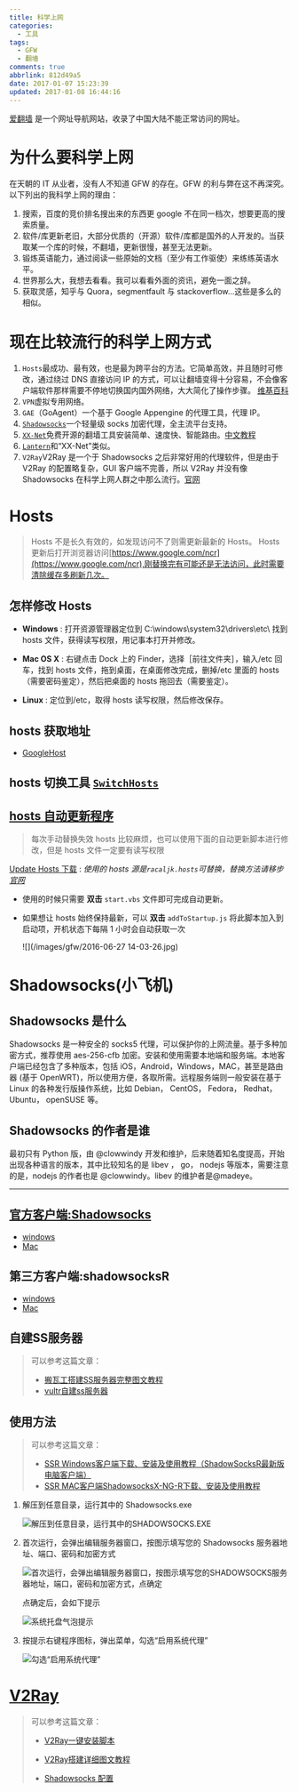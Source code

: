 ```yaml
---
title: 科学上网
categories:
  - 工具
tags:
  - GFW
  - 翻墙
comments: true
abbrlink: 812d49a5
date: 2017-01-07 15:23:39
updated: 2017-01-08 16:44:16
---
```


[爱翻墙](https://greatagent-ifanqiang.github.io/greatagent2-ga/ifanqiang.htm) 是一个网址导航网站，收录了中国大陆不能正常访问的网址。

# 为什么要科学上网

在天朝的 IT 从业者，没有人不知道 GFW 的存在。GFW 的利与弊在这不再深究。以下列出的我科学上网的理由：

1.  搜索，百度的竞价排名搜出来的东西更 google 不在同一档次，想要更高的搜索质量。
2.  软件/库更新老旧，大部分优质的（开源）软件/库都是国外的人开发的。当获取某一个库的时候，不翻墙，更新很慢，甚至无法更新。
3.  锻炼英语能力，通过阅读一些原始的文档（至少有工作驱使）来练练英语水平。
4.  世界那么大，我想去看看。我可以看看外面的资讯，避免一面之辞。
5.  获取灵感，知乎与 Quora，segmentfault 与 stackoverflow...这些是多么的相似。

# 现在比较流行的科学上网方式

1.  `Hosts`最成功、最有效，也是最为跨平台的方法。它简单高效，并且随时可修改，通过绕过 DNS 直接访问 IP 的方式，可以让翻墙变得十分容易，不会像客户端软件那样需要不停地切换国内国外网络，大大简化了操作步骤。 [维基百科](https://zh.wikipedia.org/zh-cn/Hosts%E6%96%87%E4%BB%B6)
2.  `VPN`虚拟专用网络。
3.  `GAE`（GoAgent）一个基于 Google Appengine 的代理工具，代理 IP。
4.  [`Shadowsocks`](https://shadowsocks.org)一个轻量级 socks 加密代理，全主流平台支持。
5.  [`XX-Net`](https://github.com/XX-net/XX-Net)免费开源的翻墙工具安装简单、速度快、智能路由。[中文教程](https://github.com/XX-net/XX-Net/wiki/%E4%B8%AD%E6%96%87%E6%96%87%E6%A1%A3)
6.  [`Lantern`](https://getlantern.org/)和“XX-Net”类似。
7.  `V2Ray`V2Ray 是一个于 Shadowsocks 之后非常好用的代理软件，但是由于 V2Ray 的配置略复杂，GUI 客户端不完善，所以 V2Ray 并没有像 Shadowsocks 在科学上网人群之中那么流行。[官网](https://www.v2ray.com/)

<!-- more -->

# Hosts

> Hosts 不是长久有效的，如发现访问不了则需更新最新的 Hosts。
> Hosts 更新后打开浏览器访问[https://www.google.com/ncr](https://www.google.com/ncr),刚替换完有可能还是无法访问，此时需要清除缓存多刷新几次。

## 怎样修改 Hosts

- **Windows** : 打开资源管理器定位到 C:\windows\system32\drivers\etc\ 找到 hosts 文件，获得读写权限，用记事本打开并修改。

- **Mac OS X** : 右键点击 Dock 上的 Finder，选择［前往文件夹］，输入/etc 回车，找到 hosts 文件，拖到桌面，在桌面修改完成，删掉/etc 里面的 hosts（需要密码鉴定），然后把桌面的 hosts 拖回去（需要鉴定）。

- **Linux** : 定位到/etc，取得 hosts 读写权限，然后修改保存。

## hosts 获取地址

- [GoogleHost](https://github.com/googlehosts/hosts)

## hosts 切换工具 [`SwitchHosts`](https://oldj.github.io/SwitchHosts/)

## [hosts 自动更新程序](https://github.com/ladder1984/updateHosts)

> 每次手动替换失效 hosts 比较麻烦，也可以使用下面的自动更新脚本进行修改，但是 hosts 文件一定要有读写权限

[Update Hosts 下载](https://github.com/MrLeo/highsheng/raw/master/updateHosts.zip) : _使用的 hosts 源是`racaljk.hosts`可替换，替换方法请移步[官网](https://github.com/ladder1984/updateHosts)_

- 使用的时候只需要 **双击** `start.vbs` 文件即可完成自动更新。

- 如果想让 hosts 始终保持最新，可以 **双击** `addToStartup.js` 将此脚本加入到启动项，开机状态下每隔 1 小时会自动获取一次

  ![](/images/gfw/2016-06-27 14-03-26.jpg)

# Shadowsocks(小飞机)

## Shadowsocks 是什么

Shadowsocks 是一种安全的 socks5 代理，可以保护你的上网流量。基于多种加密方式，推荐使用 aes-256-cfb 加密。安装和使用需要本地端和服务端。本地客户端已经包含了多种版本，包括 iOS，Android，Windows，MAC，甚至是路由器 (基于 OpenWRT)，所以使用方便，各取所需。远程服务端则一般安装在基于 Linux 的各种发行版操作系统，比如 Debian， CentOS， Fedora， Redhat， Ubuntu， openSUSE 等。

## Shadowsocks 的作者是谁

最初只有 Python 版，由 @clowwindy 开发和维护，后来随着知名度提高，开始出现各种语言的版本，其中比较知名的是 libev ， go， nodejs 等版本，需要注意的是，nodejs 的作者也是 @clowwindy。libev 的维护者是@madeye。

---

## [官方客户端:Shadowsocks](https://shadowsocks.org/en/download/clients.html)

- [windows](https://github.com/shadowsocks/shadowsocks-windows/releases/latest)
- [Mac](https://github.com/shadowsocks/ShadowsocksX-NG/releases/latest)

## 第三方客户端:shadowsocksR

- [windows](https://github.com/shadowsocksrr/shadowsocksr-csharp/releases)
- [Mac](https://github.com/qinyuhang/ShadowsocksX-NG-R/releases)

## 自建SS服务器

> 可以参考这篇文章：
>
> - [搬瓦工搭建SS服务器完整图文教程](https://www.freeluffy.com/bandwagonhost-ss/)
> - [vultr自建ss服务器](https://medium.com/@tyrr31186065/vultr%E8%87%AA%E5%BB%BAss%E6%9C%8D%E5%8A%A1%E5%99%A8%E6%95%99%E7%A8%8B-7426b117361)

## 使用方法

> 可以参考这篇文章：
>
> - [SSR Windows客户端下载、安装及使用教程（ShadowSocksR最新版电脑客户端）](https://ssr.tools/82) 
> - [SSR MAC客户端ShadowsocksX-NG-R下载、安装及使用教程](https://ssr.tools/164)

1.  解压到任意目录，运行其中的 Shadowsocks.exe

    ![解压到任意目录，运行其中的SHADOWSOCKS.EXE](/images/gfw/2017-01-03-12-27-25.jpg)

2.  首次运行，会弹出编辑服务器窗口，按图示填写您的 Shadowsocks 服务器地址、端口、密码和加密方式

    ![首次运行，会弹出编辑服务器窗口，按图示填写您的SHADOWSOCKS服务器地址，端口，密码和加密方式，点确定](/images/gfw/2017-01-03-12-27-48.jpg)

    点确定后，会如下提示

    ![系统托盘气泡提示](/images/gfw/2017-01-03-12-28-12.jpg)

3.  按提示右键程序图标，弹出菜单，勾选“启用系统代理”

    ![勾选“启用系统代理”](/images/gfw/2017-01-03-12-28-33.jpg)

# [V2Ray](https://www.v2ray.com/)

> 可以参考这篇文章：
>
> - [V2Ray一键安装脚本](https://github.com/233boy/v2ray/wiki/V2Ray一键安装脚本)
>
> - [V2Ray搭建详细图文教程](https://github.com/233boy/v2ray/wiki/V2Ray搭建详细图文教程)
> - [Shadowsocks 配置](https://github.com/233boy/v2ray/wiki/V2Ray%E6%90%AD%E5%BB%BA%E8%AF%A6%E7%BB%86%E5%9B%BE%E6%96%87%E6%95%99%E7%A8%8B#v2ray-%E5%AE%89%E8%A3%85%E5%AE%8C%E6%88%90)